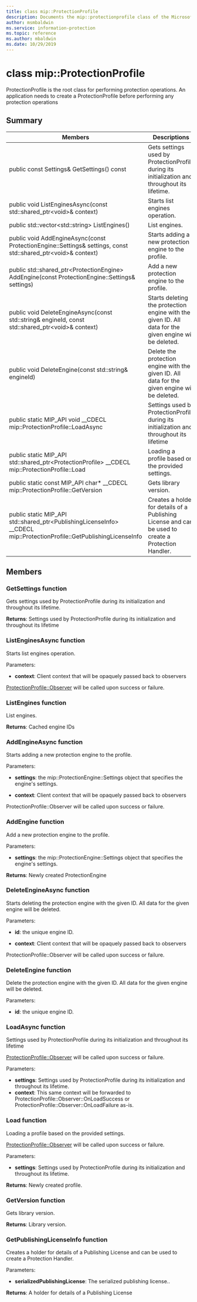 ```yaml
---
title: class mip::ProtectionProfile 
description: Documents the mip::protectionprofile class of the Microsoft Information Protection (MIP) SDK.
author: msmbaldwin
ms.service: information-protection
ms.topic: reference
ms.author: mbaldwin
ms.date: 10/29/2019
---
```


# class mip::ProtectionProfile 
ProtectionProfile is the root class for performing protection operations.
An application needs to create a ProtectionProfile before performing any protection operations
  
## Summary
 Members                        | Descriptions                                
--------------------------------|---------------------------------------------
public const Settings& GetSettings() const  |  Gets settings used by ProtectionProfile during its initialization and throughout its lifetime.
public void ListEnginesAsync(const std::shared_ptr\<void\>& context)  |  Starts list engines operation.
public std::vector\<std::string\> ListEngines()  |  List engines.
public void AddEngineAsync(const ProtectionEngine::Settings& settings, const std::shared_ptr\<void\>& context)  |  Starts adding a new protection engine to the profile.
public std::shared_ptr\<ProtectionEngine\> AddEngine(const ProtectionEngine::Settings& settings)  |  Add a new protection engine to the profile.
public void DeleteEngineAsync(const std::string& engineId, const std::shared_ptr\<void\>& context)  |  Starts deleting the protection engine with the given ID. All data for the given engine will be deleted.
public void DeleteEngine(const std::string& engineId)  |  Delete the protection engine with the given ID. All data for the given engine will be deleted.
public static MIP_API void __CDECL mip::ProtectionProfile::LoadAsync | Settings used by ProtectionProfile during its initialization and throughout its lifetime
public static MIP_API std::shared_ptr&lt;ProtectionProfile&gt; __CDECL mip::ProtectionProfile::Load | Loading a profile based on the provided settings.
public static const MIP_API char* __CDECL mip::ProtectionProfile::GetVersion | Gets library version.
public static MIP_API std::shared_ptr&lt;PublishingLicenseInfo&gt; __CDECL mip::ProtectionProfile::GetPublishingLicenseInfo | Creates a holder for details of a Publishing License and can be used to create a Protection Handler. 

## Members
  
### GetSettings function
Gets settings used by ProtectionProfile during its initialization and throughout its lifetime.

  
**Returns**: Settings used by ProtectionProfile during its initialization and throughout its lifetime
  
### ListEnginesAsync function
Starts list engines operation.

Parameters:  
* **context**: Client context that will be opaquely passed back to observers


[ProtectionProfile::Observer](#classmip_1_1ProtectionProfile_1_1Observer) will be called upon success or failure.
  
### ListEngines function
List engines.

  
**Returns**: Cached engine IDs
  
### AddEngineAsync function
Starts adding a new protection engine to the profile.

Parameters:  
* **settings**: the mip::ProtectionEngine::Settings object that specifies the engine's settings. 


* **context**: Client context that will be opaquely passed back to observers


ProtectionProfile::Observer will be called upon success or failure.
  
### AddEngine function
Add a new protection engine to the profile.

Parameters:  
* **settings**: the mip::ProtectionEngine::Settings object that specifies the engine's settings.



  
**Returns**: Newly created ProtectionEngine
  
### DeleteEngineAsync function
Starts deleting the protection engine with the given ID. All data for the given engine will be deleted.

Parameters:  
* **id**: the unique engine ID. 


* **context**: Client context that will be opaquely passed back to observers


ProtectionProfile::Observer will be called upon success or failure.
  
### DeleteEngine function
Delete the protection engine with the given ID. All data for the given engine will be deleted.

Parameters:  
* **id**: the unique engine ID.

### LoadAsync function
Settings used by ProtectionProfile during its initialization and throughout its lifetime 

[ProtectionProfile::Observer](class_mip_protectionprofile_observer.md) will be called upon success or failure.

Parameters:
* **settings**: Settings used by ProtectionProfile during its initialization and throughout its lifetime.
* **context**: This same context will be forwarded to ProtectionProfile::Observer::OnLoadSuccess or ProtectionProfile::Observer::OnLoadFailure as-is.

### Load function
Loading a profile based on the provided settings.

[ProtectionProfile::Observer](class_mip_protectionprofile_observer.md) will be called upon success or failure.

Parameters:
* **settings**: Settings used by ProtectionProfile during its initialization and throughout its lifetime.

**Returns**: Newly created profile.

### GetVersion function
Gets library version. 

**Returns**: Library version.

### GetPublishingLicenseInfo function
Creates a holder for details of a Publishing License and can be used to create a Protection Handler. 

Parameters:
* **serializedPublishingLicense**: The serialized publishing license..

**Returns**: A holder for details of a Publishing License 